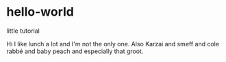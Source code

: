# hello-world
little tutorial


Hi I like lunch a lot and I'm not the only one. 
Also Karzai and smeff and cole rabbé and baby peach and especially that groot. 
